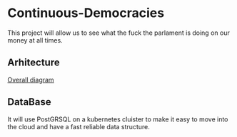 # Continuous-Democracies
This project will allow us to see what the fuck the parlament is doing on our money at all times.

## Arhitecture

[Overall diagram](https://app.diagrams.net/#G1IoOFjcHjG2b3ap5Qtk5loAzpLCS3u-wf#%7B"pageId"%3A"tO0PR2FBSI-hfwW1G_-8"%7D)

## DataBase

It will use PostGRSQL on a kubernetes cluister to make it easy to move into the cloud and have a fast reliable data structure.
